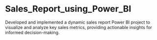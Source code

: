 # Sales_Report_using_Power_BI
Developed and implemented a dynamic sales report Power BI project to visualize and analyze key sales metrics, providing actionable insights for informed decision-making.
